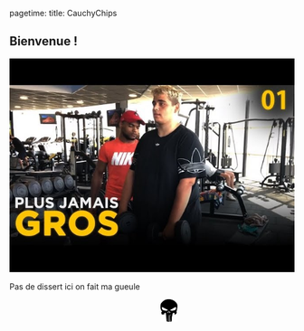 pagetime:
title: CauchyChips

## **Bienvenue !**

[![Word Art](images/wordArt.webp)](https://www.youtube.com/watch?v=w8sOFjhpcR0&list=PL1ffvacsF-1hE1qQ05OfNAt0sM2sEpHBT&index=1)

Pas de dissert ici on fait ma gueule

<div align="center">
<a href="https://cauchychips.github.io/" target="_blank" style="margin-left: 60px;"><img style="height: 40px; " src="images/netlify.png"></a>
</div>

<script>
  // #758
  document.getElementsByClassName('md-nav__title')[1].click()
</script>
